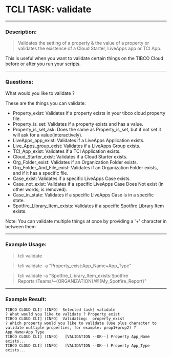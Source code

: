 # TCLI TASK: validate

---
### Description:
> Validates the setting of a property & the value of a property or validates the existence of a Cloud Starter, LiveApps app or TCI App.

This is useful when you want to validate certain things on the TIBCO Cloud before or after you run your scripts.

---
### Questions:

What would you like to validate ?

These are the things you can validate:

* Property_exist: Validates if a property exists in your tibco cloud property file.
* Property_is_set: Validates if a property exists and has a value.
* Property_is_set_ask: Does the same as Property_is_set, but if not set it will ask for a value(interactively).
* LiveApps_app_exist: Validates if a LiveApps Application exists.
* Live_Apps_group_exist: Validates if a LiveApps Group exists.
* TCI_App_exist: Validates if a TCI Application exists.
* Cloud_Starter_exist: Validates if a Cloud Starter exists.
* Org_Folder_exist: Validates if an Organization Folder exists.
* Org_Folder_And_File_exist: Validates if an Organization Folder exists, and if it has a specific file.
* Case_exist: Validates if a specific LiveApps Case exists.
* Case_not_exist: Validates if a specific LiveApps Case Does Not exist (in other words; is removed).
* Case_in_state: Validates if a specific LiveApps Case is in a specific state.
* Spotfire_Library_Item_exists: Validates if a specific Spotfire Library Item exists.

Note: You can validate multiple things at once by providing a '+' character in between them

---
### Example Usage:
> tcli validate

> tcli validate -a "Property_exist:App_Name+App_Type"

> tcli validate -a "Spotfire_Library_Item_exists:Spotfire Reports:/Teams/~{ORGANIZATION}/@{My_Spotfire_Report}" 

---
### Example Result:

```console
TIBCO CLOUD CLI] (INFO)  Selected task] validate
? What would you like to validate ? Property_exist
TIBCO CLOUD CLI] (INFO)  Validating:  property_exist
? Which property would you like to validate (Use plus character to validate multiple properties, for example: prop1+prop2) ? App_Name+App_Type
TIBCO CLOUD CLI] (INFO)   [VALIDATION --OK--] Property App_Name exists...
TIBCO CLOUD CLI] (INFO)   [VALIDATION --OK--] Property App_Type exists...
```
